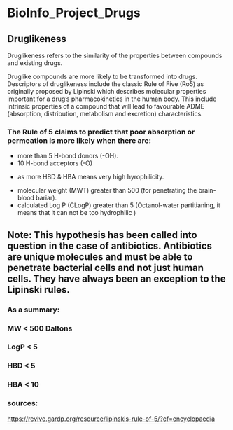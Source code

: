 # BioInfo_Project_Drugs
 
## Druglikeness
Druglikeness refers to the similarity of the properties between compounds and existing drugs.

Druglike compounds are more likely to be transformed into drugs. Descriptors of druglikeness include the classic Rule of Five (Ro5) as originally proposed by Lipinski which describes molecular properties important for a drug’s pharmacokinetics in the human body. This include intrinsic properties of a compound that will lead to favourable ADME (absorption, distribution, metabolism and excretion) characteristics.

### The Rule of 5 claims to predict that poor absorption or permeation is more likely when there are:

* more than 5 H-bond donors (-OH).
* 10 H-bond acceptors (-O)
- as more HBD & HBA means very high hyrophilicity.
* molecular weight (MWT) greater than 500 (for penetrating the brain-blood bariar).
* calculated Log P (CLogP) greater than 5 (Octanol-water partitianing, it means that it can not be too hydrophilic )

## Note: This hypothesis has been called into question in the case of antibiotics. Antibiotics are unique molecules and must be able to penetrate bacterial cells and not just human cells. They have always been an exception to the Lipinski rules.

### As a summary:
### MW < 500 Daltons
### LogP < 5
### HBD < 5
### HBA < 10



### sources:
https://revive.gardp.org/resource/lipinskis-rule-of-5/?cf=encyclopaedia
